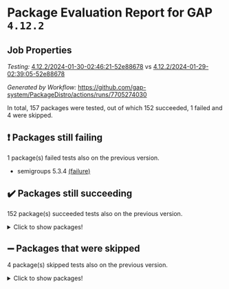 # Package Evaluation Report for GAP `4.12.2`

## Job Properties

*Testing:* [4.12.2/2024-01-30-02:46:21-52e88678](https://github.com/gap-system/PackageDistro/blob/data/reports/4.12.2/2024-01-30-02:46:21-52e88678) vs [4.12.2/2024-01-29-02:39:05-52e88678](https://github.com/gap-system/PackageDistro/blob/data/reports/4.12.2/2024-01-29-02:39:05-52e88678)

*Generated by Workflow:* https://github.com/gap-system/PackageDistro/actions/runs/7705274030

In total, 157 packages were tested, out of which 152 succeeded, 1 failed and 4 were skipped.

## :exclamation: Packages still failing

1 package(s) failed tests also on the previous version.
- semigroups 5.3.4 [(failure)](https://github.com/gap-system/PackageDistro/actions/runs/7705274030/job/20999395106)

## :heavy_check_mark: Packages still succeeding

152 package(s) succeeded tests also on the previous version.
<details><summary>Click to show packages!</summary>

- 4ti2interface 2023.02-04 [(success)](https://github.com/gap-system/PackageDistro/actions/runs/7705274030/job/20999375683)
- ace 5.6.2 [(success)](https://github.com/gap-system/PackageDistro/actions/runs/7705274030/job/20999375823)
- aclib 1.3.2 [(success)](https://github.com/gap-system/PackageDistro/actions/runs/7705274030/job/20999375979)
- agt 0.3.1 [(success)](https://github.com/gap-system/PackageDistro/actions/runs/7705274030/job/20999376133)
- alnuth 3.2.1 [(success)](https://github.com/gap-system/PackageDistro/actions/runs/7705274030/job/20999376305)
- anupq 3.3.0 [(success)](https://github.com/gap-system/PackageDistro/actions/runs/7705274030/job/20999376460)
- atlasrep 2.1.8 [(success)](https://github.com/gap-system/PackageDistro/actions/runs/7705274030/job/20999376620)
- autodoc 2023.06.19 [(success)](https://github.com/gap-system/PackageDistro/actions/runs/7705274030/job/20999378949)
- automata 1.15 [(success)](https://github.com/gap-system/PackageDistro/actions/runs/7705274030/job/20999379194)
- automgrp 1.3.2 [(success)](https://github.com/gap-system/PackageDistro/actions/runs/7705274030/job/20999379325)
- autpgrp 1.11 [(success)](https://github.com/gap-system/PackageDistro/actions/runs/7705274030/job/20999379465)
- cap 2024.01-05 [(success)](https://github.com/gap-system/PackageDistro/actions/runs/7705274030/job/20999379602)
- caratinterface 2.3.6 [(success)](https://github.com/gap-system/PackageDistro/actions/runs/7705274030/job/20999379736)
- cddinterface 2022.11.01 [(success)](https://github.com/gap-system/PackageDistro/actions/runs/7705274030/job/20999379867)
- circle 1.6.6 [(success)](https://github.com/gap-system/PackageDistro/actions/runs/7705274030/job/20999380000)
- classicpres 1.22 [(success)](https://github.com/gap-system/PackageDistro/actions/runs/7705274030/job/20999380143)
- cohomolo 1.6.11 [(success)](https://github.com/gap-system/PackageDistro/actions/runs/7705274030/job/20999380275)
- congruence 1.2.5 [(success)](https://github.com/gap-system/PackageDistro/actions/runs/7705274030/job/20999380436)
- corelg 1.56 [(success)](https://github.com/gap-system/PackageDistro/actions/runs/7705274030/job/20999380563)
- crime 1.6 [(success)](https://github.com/gap-system/PackageDistro/actions/runs/7705274030/job/20999380704)
- crisp 1.4.6 [(success)](https://github.com/gap-system/PackageDistro/actions/runs/7705274030/job/20999380862)
- crypting 0.10.4 [(success)](https://github.com/gap-system/PackageDistro/actions/runs/7705274030/job/20999381023)
- cryst 4.1.27 [(success)](https://github.com/gap-system/PackageDistro/actions/runs/7705274030/job/20999381184)
- crystcat 1.1.10 [(success)](https://github.com/gap-system/PackageDistro/actions/runs/7705274030/job/20999381326)
- ctbllib 1.3.7 [(success)](https://github.com/gap-system/PackageDistro/actions/runs/7705274030/job/20999381508)
- cubefree 1.19 [(success)](https://github.com/gap-system/PackageDistro/actions/runs/7705274030/job/20999381672)
- curlinterface 2.3.2 [(success)](https://github.com/gap-system/PackageDistro/actions/runs/7705274030/job/20999381836)
- cvec 2.8.1 [(success)](https://github.com/gap-system/PackageDistro/actions/runs/7705274030/job/20999381983)
- datastructures 0.3.0 [(success)](https://github.com/gap-system/PackageDistro/actions/runs/7705274030/job/20999382217)
- deepthought 1.0.6 [(success)](https://github.com/gap-system/PackageDistro/actions/runs/7705274030/job/20999382390)
- design 1.8 [(success)](https://github.com/gap-system/PackageDistro/actions/runs/7705274030/job/20999382568)
- difsets 2.3.1 [(success)](https://github.com/gap-system/PackageDistro/actions/runs/7705274030/job/20999382782)
- digraphs 1.6.3 [(success)](https://github.com/gap-system/PackageDistro/actions/runs/7705274030/job/20999382927)
- edim 1.3.7 [(success)](https://github.com/gap-system/PackageDistro/actions/runs/7705274030/job/20999383074)
- example 4.3.4 [(success)](https://github.com/gap-system/PackageDistro/actions/runs/7705274030/job/20999383218)
- examplesforhomalg 2023.10-01 [(success)](https://github.com/gap-system/PackageDistro/actions/runs/7705274030/job/20999383377)
- factint 1.6.3 [(success)](https://github.com/gap-system/PackageDistro/actions/runs/7705274030/job/20999383525)
- ferret 1.0.10 [(success)](https://github.com/gap-system/PackageDistro/actions/runs/7705274030/job/20999383676)
- fga 1.5.0 [(success)](https://github.com/gap-system/PackageDistro/actions/runs/7705274030/job/20999383843)
- fining 1.5.6 [(success)](https://github.com/gap-system/PackageDistro/actions/runs/7705274030/job/20999384034)
- float 1.0.4 [(success)](https://github.com/gap-system/PackageDistro/actions/runs/7705274030/job/20999384190)
- format 1.4.3 [(success)](https://github.com/gap-system/PackageDistro/actions/runs/7705274030/job/20999384376)
- forms 1.2.9 [(success)](https://github.com/gap-system/PackageDistro/actions/runs/7705274030/job/20999384552)
- fplsa 1.2.6 [(success)](https://github.com/gap-system/PackageDistro/actions/runs/7705274030/job/20999384696)
- fr 2.4.13 [(success)](https://github.com/gap-system/PackageDistro/actions/runs/7705274030/job/20999384823)
- francy 2.0.3 [(success)](https://github.com/gap-system/PackageDistro/actions/runs/7705274030/job/20999384957)
- fwtree 1.3 [(success)](https://github.com/gap-system/PackageDistro/actions/runs/7705274030/job/20999385071)
- gapdoc 1.6.6 [(success)](https://github.com/gap-system/PackageDistro/actions/runs/7705274030/job/20999385178)
- gauss 2023.02-04 [(success)](https://github.com/gap-system/PackageDistro/actions/runs/7705274030/job/20999385318)
- gaussforhomalg 2023.11-01 [(success)](https://github.com/gap-system/PackageDistro/actions/runs/7705274030/job/20999385433)
- gbnp 1.0.5 [(success)](https://github.com/gap-system/PackageDistro/actions/runs/7705274030/job/20999385566)
- generalizedmorphismsforcap 2024.01-01 [(success)](https://github.com/gap-system/PackageDistro/actions/runs/7705274030/job/20999385672)
- genss 1.6.8 [(success)](https://github.com/gap-system/PackageDistro/actions/runs/7705274030/job/20999385774)
- gradedmodules 2024.01-01 [(success)](https://github.com/gap-system/PackageDistro/actions/runs/7705274030/job/20999385898)
- gradedringforhomalg 2023.08-01 [(success)](https://github.com/gap-system/PackageDistro/actions/runs/7705274030/job/20999385994)
- grape 4.9.0 [(success)](https://github.com/gap-system/PackageDistro/actions/runs/7705274030/job/20999386114)
- groupoids 1.74 [(success)](https://github.com/gap-system/PackageDistro/actions/runs/7705274030/job/20999386230)
- grpconst 2.6.5 [(success)](https://github.com/gap-system/PackageDistro/actions/runs/7705274030/job/20999386355)
- guarana 0.96.3 [(success)](https://github.com/gap-system/PackageDistro/actions/runs/7705274030/job/20999386468)
- guava 3.18 [(success)](https://github.com/gap-system/PackageDistro/actions/runs/7705274030/job/20999386574)
- hap 1.61 [(success)](https://github.com/gap-system/PackageDistro/actions/runs/7705274030/job/20999386686)
- hapcryst 0.1.15 [(success)](https://github.com/gap-system/PackageDistro/actions/runs/7705274030/job/20999386793)
- hecke 1.5.3 [(success)](https://github.com/gap-system/PackageDistro/actions/runs/7705274030/job/20999386882)
- help 3.5 [(success)](https://github.com/gap-system/PackageDistro/actions/runs/7705274030/job/20999386983)
- homalg 2024.01-01 [(success)](https://github.com/gap-system/PackageDistro/actions/runs/7705274030/job/20999387080)
- homalgtocas 2023.11-01 [(success)](https://github.com/gap-system/PackageDistro/actions/runs/7705274030/job/20999387189)
- idrel 2.46 [(success)](https://github.com/gap-system/PackageDistro/actions/runs/7705274030/job/20999387309)
- images 1.3.2 [(success)](https://github.com/gap-system/PackageDistro/actions/runs/7705274030/job/20999387435)
- intpic 0.3.0 [(success)](https://github.com/gap-system/PackageDistro/actions/runs/7705274030/job/20999387543)
- io 4.8.2 [(success)](https://github.com/gap-system/PackageDistro/actions/runs/7705274030/job/20999387659)
- io_forhomalg 2023.02-04 [(success)](https://github.com/gap-system/PackageDistro/actions/runs/7705274030/job/20999387781)
- irredsol 1.4.4 [(success)](https://github.com/gap-system/PackageDistro/actions/runs/7705274030/job/20999387898)
- json 2.2.0 [(success)](https://github.com/gap-system/PackageDistro/actions/runs/7705274030/job/20999388001)
- jupyterkernel 1.5.0 [(success)](https://github.com/gap-system/PackageDistro/actions/runs/7705274030/job/20999388137)
- jupyterviz 1.5.6 [(success)](https://github.com/gap-system/PackageDistro/actions/runs/7705274030/job/20999388307)
- kan 1.37 [(success)](https://github.com/gap-system/PackageDistro/actions/runs/7705274030/job/20999388432)
- kbmag 1.5.11 [(success)](https://github.com/gap-system/PackageDistro/actions/runs/7705274030/job/20999388541)
- laguna 3.9.6 [(success)](https://github.com/gap-system/PackageDistro/actions/runs/7705274030/job/20999388697)
- liealgdb 2.2.1 [(success)](https://github.com/gap-system/PackageDistro/actions/runs/7705274030/job/20999388823)
- liepring 2.8 [(success)](https://github.com/gap-system/PackageDistro/actions/runs/7705274030/job/20999388989)
- liering 2.4.2 [(success)](https://github.com/gap-system/PackageDistro/actions/runs/7705274030/job/20999389106)
- linearalgebraforcap 2024.01-05 [(success)](https://github.com/gap-system/PackageDistro/actions/runs/7705274030/job/20999389273)
- localizeringforhomalg 2023.10-01 [(success)](https://github.com/gap-system/PackageDistro/actions/runs/7705274030/job/20999389497)
- loops 3.4.3 [(success)](https://github.com/gap-system/PackageDistro/actions/runs/7705274030/job/20999389654)
- lpres 1.0.3 [(success)](https://github.com/gap-system/PackageDistro/actions/runs/7705274030/job/20999389867)
- majoranaalgebras 1.5.1 [(success)](https://github.com/gap-system/PackageDistro/actions/runs/7705274030/job/20999390011)
- mapclass 1.4.6 [(success)](https://github.com/gap-system/PackageDistro/actions/runs/7705274030/job/20999390154)
- matgrp 0.70 [(success)](https://github.com/gap-system/PackageDistro/actions/runs/7705274030/job/20999390286)
- matricesforhomalg 2023.11-02 [(success)](https://github.com/gap-system/PackageDistro/actions/runs/7705274030/job/20999390431)
- modisom 2.5.4 [(success)](https://github.com/gap-system/PackageDistro/actions/runs/7705274030/job/20999390556)
- modulepresentationsforcap 2024.01-04 [(success)](https://github.com/gap-system/PackageDistro/actions/runs/7705274030/job/20999390689)
- modules 2024.01-01 [(success)](https://github.com/gap-system/PackageDistro/actions/runs/7705274030/job/20999390806)
- monoidalcategories 2024.01-08 [(success)](https://github.com/gap-system/PackageDistro/actions/runs/7705274030/job/20999390979)
- nconvex 2022.09-01 [(success)](https://github.com/gap-system/PackageDistro/actions/runs/7705274030/job/20999391110)
- nilmat 1.4.2 [(success)](https://github.com/gap-system/PackageDistro/actions/runs/7705274030/job/20999391254)
- nock 1.5 [(success)](https://github.com/gap-system/PackageDistro/actions/runs/7705274030/job/20999391403)
- normalizinterface 1.3.6 [(success)](https://github.com/gap-system/PackageDistro/actions/runs/7705274030/job/20999391549)
- nq 2.5.11 [(success)](https://github.com/gap-system/PackageDistro/actions/runs/7705274030/job/20999391731)
- numericalsgps 1.3.1 [(success)](https://github.com/gap-system/PackageDistro/actions/runs/7705274030/job/20999391878)
- openmath 11.5.3 [(success)](https://github.com/gap-system/PackageDistro/actions/runs/7705274030/job/20999392021)
- orb 4.9.0 [(success)](https://github.com/gap-system/PackageDistro/actions/runs/7705274030/job/20999392136)
- packagemanager 1.4.3 [(success)](https://github.com/gap-system/PackageDistro/actions/runs/7705274030/job/20999392240)
- patternclass 2.4.3 [(success)](https://github.com/gap-system/PackageDistro/actions/runs/7705274030/job/20999392362)
- permut 2.0.5 [(success)](https://github.com/gap-system/PackageDistro/actions/runs/7705274030/job/20999392482)
- polenta 1.3.10 [(success)](https://github.com/gap-system/PackageDistro/actions/runs/7705274030/job/20999392609)
- polymaking 0.8.7 [(success)](https://github.com/gap-system/PackageDistro/actions/runs/7705274030/job/20999392726)
- primgrp 3.4.4 [(success)](https://github.com/gap-system/PackageDistro/actions/runs/7705274030/job/20999392885)
- profiling 2.5.4 [(success)](https://github.com/gap-system/PackageDistro/actions/runs/7705274030/job/20999392995)
- qdistrnd 0.9.2 [(success)](https://github.com/gap-system/PackageDistro/actions/runs/7705274030/job/20999393128)
- qpa 1.35 [(success)](https://github.com/gap-system/PackageDistro/actions/runs/7705274030/job/20999393297)
- quagroup 1.8.4 [(success)](https://github.com/gap-system/PackageDistro/actions/runs/7705274030/job/20999393439)
- radiroot 2.9 [(success)](https://github.com/gap-system/PackageDistro/actions/runs/7705274030/job/20999393569)
- rcwa 4.7.1 [(success)](https://github.com/gap-system/PackageDistro/actions/runs/7705274030/job/20999393673)
- rds 1.8 [(success)](https://github.com/gap-system/PackageDistro/actions/runs/7705274030/job/20999393808)
- recog 1.4.2 [(success)](https://github.com/gap-system/PackageDistro/actions/runs/7705274030/job/20999393941)
- repndecomp 1.3.0 [(success)](https://github.com/gap-system/PackageDistro/actions/runs/7705274030/job/20999394146)
- repsn 3.1.2 [(success)](https://github.com/gap-system/PackageDistro/actions/runs/7705274030/job/20999394285)
- resclasses 4.7.3 [(success)](https://github.com/gap-system/PackageDistro/actions/runs/7705274030/job/20999394435)
- ringsforhomalg 2023.11-02 [(success)](https://github.com/gap-system/PackageDistro/actions/runs/7705274030/job/20999394589)
- sco 2023.08-01 [(success)](https://github.com/gap-system/PackageDistro/actions/runs/7705274030/job/20999394754)
- scscp 2.4.1 [(success)](https://github.com/gap-system/PackageDistro/actions/runs/7705274030/job/20999394927)
- sglppow 2.3 [(success)](https://github.com/gap-system/PackageDistro/actions/runs/7705274030/job/20999395274)
- sgpviz 0.999.5 [(success)](https://github.com/gap-system/PackageDistro/actions/runs/7705274030/job/20999395415)
- simpcomp 2.1.14 [(success)](https://github.com/gap-system/PackageDistro/actions/runs/7705274030/job/20999395614)
- singular 2023.02.09 [(success)](https://github.com/gap-system/PackageDistro/actions/runs/7705274030/job/20999395798)
- sl2reps 1.1 [(success)](https://github.com/gap-system/PackageDistro/actions/runs/7705274030/job/20999395934)
- sla 1.5.3 [(success)](https://github.com/gap-system/PackageDistro/actions/runs/7705274030/job/20999396080)
- smallgrp 1.5.3 [(success)](https://github.com/gap-system/PackageDistro/actions/runs/7705274030/job/20999396189)
- smallsemi 0.6.13 [(success)](https://github.com/gap-system/PackageDistro/actions/runs/7705274030/job/20999396310)
- sonata 2.9.6 [(success)](https://github.com/gap-system/PackageDistro/actions/runs/7705274030/job/20999396442)
- sophus 1.27 [(success)](https://github.com/gap-system/PackageDistro/actions/runs/7705274030/job/20999396598)
- sotgrps 1.2 [(success)](https://github.com/gap-system/PackageDistro/actions/runs/7705274030/job/20999396727)
- spinsym 1.5.2 [(success)](https://github.com/gap-system/PackageDistro/actions/runs/7705274030/job/20999396849)
- standardff 1.0 [(success)](https://github.com/gap-system/PackageDistro/actions/runs/7705274030/job/20999397001)
- symbcompcc 1.3.2 [(success)](https://github.com/gap-system/PackageDistro/actions/runs/7705274030/job/20999397153)
- thelma 1.3 [(success)](https://github.com/gap-system/PackageDistro/actions/runs/7705274030/job/20999397312)
- tomlib 1.2.11 [(success)](https://github.com/gap-system/PackageDistro/actions/runs/7705274030/job/20999397465)
- toolsforhomalg 2023.11-01 [(success)](https://github.com/gap-system/PackageDistro/actions/runs/7705274030/job/20999397605)
- toric 1.9.5 [(success)](https://github.com/gap-system/PackageDistro/actions/runs/7705274030/job/20999397724)
- toricvarieties 2022.07.13 [(success)](https://github.com/gap-system/PackageDistro/actions/runs/7705274030/job/20999397855)
- transgrp 3.6.5 [(success)](https://github.com/gap-system/PackageDistro/actions/runs/7705274030/job/20999397979)
- ugaly 4.1.3 [(success)](https://github.com/gap-system/PackageDistro/actions/runs/7705274030/job/20999398113)
- unipot 1.5 [(success)](https://github.com/gap-system/PackageDistro/actions/runs/7705274030/job/20999398252)
- unitlib 4.2.0 [(success)](https://github.com/gap-system/PackageDistro/actions/runs/7705274030/job/20999398376)
- utils 0.85 [(success)](https://github.com/gap-system/PackageDistro/actions/runs/7705274030/job/20999398484)
- uuid 0.7 [(success)](https://github.com/gap-system/PackageDistro/actions/runs/7705274030/job/20999398585)
- walrus 0.9991 [(success)](https://github.com/gap-system/PackageDistro/actions/runs/7705274030/job/20999398743)
- wedderga 4.10.4 [(success)](https://github.com/gap-system/PackageDistro/actions/runs/7705274030/job/20999398867)
- xmod 2.92 [(success)](https://github.com/gap-system/PackageDistro/actions/runs/7705274030/job/20999398996)
- xmodalg 1.23 [(success)](https://github.com/gap-system/PackageDistro/actions/runs/7705274030/job/20999399117)
- yangbaxter 0.10.3 [(success)](https://github.com/gap-system/PackageDistro/actions/runs/7705274030/job/20999399224)
- zeromqinterface 0.14 [(success)](https://github.com/gap-system/PackageDistro/actions/runs/7705274030/job/20999399366)
</details>

## :heavy_minus_sign: Packages that were skipped

4 package(s) skipped tests also on the previous version.
<details><summary>Click to show packages!</summary>

- browse 1.8.21 [(skipped)](https://github.com/gap-system/PackageDistro/actions/runs/7705274030/job/20998930773)
- itc 1.5.1 [(skipped)](https://github.com/gap-system/PackageDistro/actions/runs/7705274030/job/20998930773)
- polycyclic 2.16 [(skipped)](https://github.com/gap-system/PackageDistro/actions/runs/7705274030/job/20998930773)
- xgap 4.31 [(skipped)](https://github.com/gap-system/PackageDistro/actions/runs/7705274030/job/20998930773)
</details>

